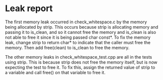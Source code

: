# Leak report

The first memory leak occurred in check_whitespace.c by the memory being allocated by strip.
This occurs because strip is allocating memory and passing it to is_clean, and so it cannot
free the memory and is_clean is also not able to free it since it is being passed char const*.
To fix the memory leak, change strip to return char* to indicate that the caller must free the
memory. Then add free(clean) to is_clean to free the memory.

The other memory leaks in check_whitespace_test.cpp are all in the tests using strip. This is
because strip does not free the memory itself, but is now expecting the test to free it. To fix
this, assign the returned value of strip to a variable and call free() on that variable to free it.
